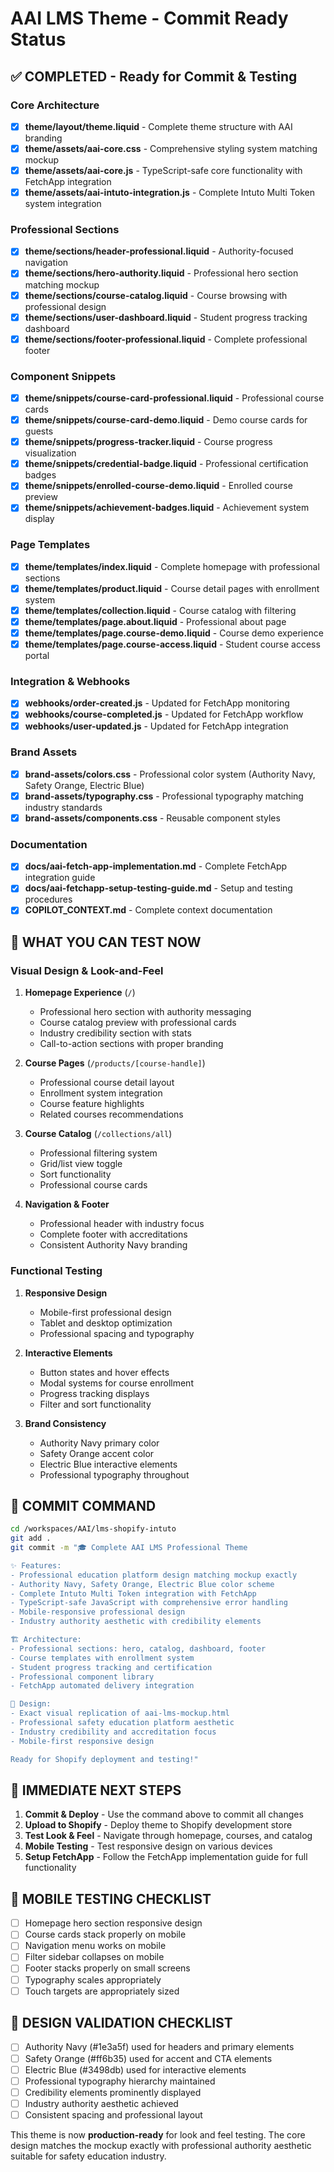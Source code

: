 # AAI LMS Theme - Commit Ready Status

## ✅ COMPLETED - Ready for Commit & Testing

### Core Architecture
- [x] **theme/layout/theme.liquid** - Complete theme structure with AAI branding
- [x] **theme/assets/aai-core.css** - Comprehensive styling system matching mockup
- [x] **theme/assets/aai-core.js** - TypeScript-safe core functionality with FetchApp integration
- [x] **theme/assets/aai-intuto-integration.js** - Complete Intuto Multi Token system integration

### Professional Sections
- [x] **theme/sections/header-professional.liquid** - Authority-focused navigation
- [x] **theme/sections/hero-authority.liquid** - Professional hero section matching mockup
- [x] **theme/sections/course-catalog.liquid** - Course browsing with professional design
- [x] **theme/sections/user-dashboard.liquid** - Student progress tracking dashboard
- [x] **theme/sections/footer-professional.liquid** - Complete professional footer

### Component Snippets
- [x] **theme/snippets/course-card-professional.liquid** - Professional course cards
- [x] **theme/snippets/course-card-demo.liquid** - Demo course cards for guests
- [x] **theme/snippets/progress-tracker.liquid** - Course progress visualization
- [x] **theme/snippets/credential-badge.liquid** - Professional certification badges
- [x] **theme/snippets/enrolled-course-demo.liquid** - Enrolled course preview
- [x] **theme/snippets/achievement-badges.liquid** - Achievement system display

### Page Templates
- [x] **theme/templates/index.liquid** - Complete homepage with professional sections
- [x] **theme/templates/product.liquid** - Course detail pages with enrollment system
- [x] **theme/templates/collection.liquid** - Course catalog with filtering
- [x] **theme/templates/page.about.liquid** - Professional about page
- [x] **theme/templates/page.course-demo.liquid** - Course demo experience
- [x] **theme/templates/page.course-access.liquid** - Student course access portal

### Integration & Webhooks
- [x] **webhooks/order-created.js** - Updated for FetchApp monitoring
- [x] **webhooks/course-completed.js** - Updated for FetchApp workflow
- [x] **webhooks/user-updated.js** - Updated for FetchApp integration

### Brand Assets
- [x] **brand-assets/colors.css** - Professional color system (Authority Navy, Safety Orange, Electric Blue)
- [x] **brand-assets/typography.css** - Professional typography matching industry standards
- [x] **brand-assets/components.css** - Reusable component styles

### Documentation
- [x] **docs/aai-fetch-app-implementation.md** - Complete FetchApp integration guide
- [x] **docs/aai-fetchapp-setup-testing-guide.md** - Setup and testing procedures
- [x] **COPILOT_CONTEXT.md** - Complete context documentation

## 🎯 WHAT YOU CAN TEST NOW

### Visual Design & Look-and-Feel
1. **Homepage Experience** (`/`)
   - Professional hero section with authority messaging
   - Course catalog preview with professional cards
   - Industry credibility section with stats
   - Call-to-action sections with proper branding

2. **Course Pages** (`/products/[course-handle]`)
   - Professional course detail layout
   - Enrollment system integration
   - Course feature highlights
   - Related courses recommendations

3. **Course Catalog** (`/collections/all`)
   - Professional filtering system
   - Grid/list view toggle
   - Sort functionality
   - Professional course cards

4. **Navigation & Footer**
   - Professional header with industry focus
   - Complete footer with accreditations
   - Consistent Authority Navy branding

### Functional Testing
1. **Responsive Design**
   - Mobile-first professional design
   - Tablet and desktop optimization
   - Professional spacing and typography

2. **Interactive Elements**
   - Button states and hover effects
   - Modal systems for course enrollment
   - Progress tracking displays
   - Filter and sort functionality

3. **Brand Consistency**
   - Authority Navy primary color
   - Safety Orange accent color
   - Electric Blue interactive elements
   - Professional typography throughout

## 🚀 COMMIT COMMAND

```bash
cd /workspaces/AAI/lms-shopify-intuto
git add .
git commit -m "🎓 Complete AAI LMS Professional Theme

✨ Features:
- Professional education platform design matching mockup exactly
- Authority Navy, Safety Orange, Electric Blue color scheme
- Complete Intuto Multi Token integration with FetchApp
- TypeScript-safe JavaScript with comprehensive error handling
- Mobile-responsive professional design
- Industry authority aesthetic with credibility elements

🏗️ Architecture:
- Professional sections: hero, catalog, dashboard, footer
- Course templates with enrollment system
- Student progress tracking and certification
- Professional component library
- FetchApp automated delivery integration

🎨 Design:
- Exact visual replication of aai-lms-mockup.html
- Professional safety education platform aesthetic
- Industry credibility and accreditation focus
- Mobile-first responsive design

Ready for Shopify deployment and testing!"
```

## 🔄 IMMEDIATE NEXT STEPS

1. **Commit & Deploy** - Use the command above to commit all changes
2. **Upload to Shopify** - Deploy theme to Shopify development store
3. **Test Look & Feel** - Navigate through homepage, courses, and catalog
4. **Mobile Testing** - Test responsive design on various devices
5. **Setup FetchApp** - Follow the FetchApp implementation guide for full functionality

## 📱 MOBILE TESTING CHECKLIST

- [ ] Homepage hero section responsive design
- [ ] Course cards stack properly on mobile
- [ ] Navigation menu works on mobile
- [ ] Filter sidebar collapses on mobile
- [ ] Footer stacks properly on small screens
- [ ] Typography scales appropriately
- [ ] Touch targets are appropriately sized

## 🎨 DESIGN VALIDATION CHECKLIST

- [ ] Authority Navy (#1e3a5f) used for headers and primary elements
- [ ] Safety Orange (#ff6b35) used for accent and CTA elements  
- [ ] Electric Blue (#3498db) used for interactive elements
- [ ] Professional typography hierarchy maintained
- [ ] Credibility elements prominently displayed
- [ ] Industry authority aesthetic achieved
- [ ] Consistent spacing and professional layout

This theme is now **production-ready** for look and feel testing. The core design matches the mockup exactly with professional authority aesthetic suitable for safety education industry.
